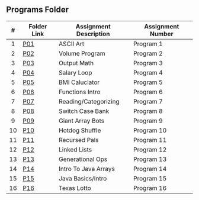 ##  Programs Folder

|   #   | Folder Link | Assignment Description | Assignment Number |
| :---: | ----------- | ---------------------- | ---------------- |
|   1   | [P01](https://github.com/noirBreckin/MSU-Portfolio/tree/main/Programs/P01)               |   ASCII Art |   Program 1      |
|   2   | [P02](https://github.com/noirBreckin/MSU-Portfolio/tree/main/Programs/P02)               |   Volume Program | Program 2     |
|   3   | [P03](https://github.com/noirBreckin/MSU-Portfolio/tree/main/Programs/P03)               |   Output Math     |   Program 3      |
|   4   | [P04](https://github.com/noirBreckin/MSU-Portfolio/tree/main/Programs/P04)               |  Salary Loop   |   Program 4   |
|   5   | [P05](https://github.com/noirBreckin/MSU-Portfolio/tree/main/Programs/P05)               |  BMI Caluclator   |   Program 5   |
|   6   | [P06](https://github.com/noirBreckin/MSU-Portfolio/tree/main/Programs/P06)               |  Functions Intro   | Program 6    |
|   7   | [P07](https://github.com/noirBreckin/MSU-Portfolio/tree/main/Programs/P07)               |  Reading/Categorizing   | Program 7    |
|   8   | [P08](https://github.com/noirBreckin/MSU-Portfolio/tree/main/Programs/P08)               |  Switch Case Bank   | Program 8    |
|   9   | [P09](https://github.com/noirBreckin/MSU-Portfolio/tree/main/Programs/P09)               |  Giant Array Bots   | Program 9    |
|   10  | [P10](https://github.com/noirBreckin/MSU-Portfolio/tree/main/Programs/P10)               |  Hotdog Shuffle   | Program 10    |
|   11  | [P11](https://github.com/noirBreckin/MSU-Portfolio/tree/main/Programs/P11)               |  Recursed Pals   | Program 11    |
|   12  | [P12](https://github.com/noirBreckin/MSU-Portfolio/tree/main/Programs/P12)               |  Linked Lists   | Program 12    |
|   13  | [P13](https://github.com/noirBreckin/MSU-Portfolio/tree/main/Programs/P13)               |  Generational Ops   | Program 13    |
|   14  | [P14](https://github.com/noirBreckin/MSU-Portfolio/tree/main/Programs/P14)               |  Intro To Java Arrays   | Program 14    |
|   15  | [P15](https://github.com/noirBreckin/MSU-Portfolio/tree/main/Programs/P15)               |  Java Basics/Intro   | Program 15    |
|   16  | [P16](https://github.com/noirBreckin/MSU-Portfolio/tree/main/Programs/P16)               |  Texas Lotto   | Program 16    |
